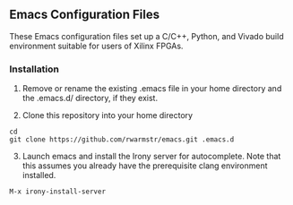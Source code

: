 ## Emacs Configuration Files

These Emacs configuration files set up a C/C++, Python, and Vivado build
environment suitable for users of Xilinx FPGAs.

### Installation

1. Remove or rename the existing .emacs file in your home directory and the
   .emacs.d/ directory, if they exist.

2. Clone this repository into your home directory

```
cd
git clone https://github.com/rwarmstr/emacs.git .emacs.d
```

3. Launch emacs and install the Irony server for autocomplete. Note that this
   assumes you already have the prerequisite clang environment installed.

`M-x irony-install-server`


